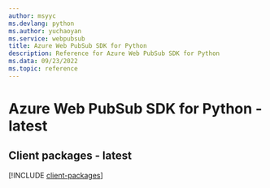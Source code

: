 ```yaml
---
author: msyyc
ms.devlang: python
ms.author: yuchaoyan
ms.service: webpubsub
title: Azure Web PubSub SDK for Python
description: Reference for Azure Web PubSub SDK for Python
ms.data: 09/23/2022
ms.topic: reference
---
```

# Azure Web PubSub SDK for Python - latest

## Client packages - latest
[!INCLUDE [client-packages](web-pubsub-client-index.md)]